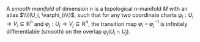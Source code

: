 A *smooth manifold* of dimension $n$ is a topological $n$-manifold $M$ with an atlas $\\{(U_i, \varphi_i)\\}$, such that for any two coordinate charts $\varphi_i: U_i \to V_i \subseteq \mathbb{R}^n$ and $\varphi_j: U_j \to V_j \subseteq \mathbb{R}^n$, the transition map $\varphi_i \circ \varphi_j^{-1}$ is infinitely differentiable (smooth) on the overlap $\varphi_j(U_i \cap U_j)$.
